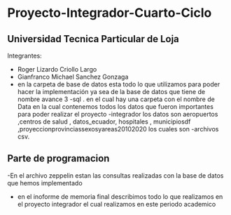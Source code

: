 # Proyecto-Integrador-Cuarto-Ciclo
## Universidad Tecnica Particular de Loja
Integrantes:
- Roger Lizardo Criollo Largo
- Gianfranco Michael Sanchez Gonzaga
-  en la carpeta de base de datos esta todo lo que utilizamos para poder hacer la implementación ya sea de la base de datos que tiene de nombre avance 3 -sql . en el cual hay una carpeta con el nombre de Data en la cual contenemos todos los datos que fueron importantes para poder realizar el proyecto -integrador los datos son aeropuertos ,centros de salud , datos_ecuador, hospitales , municipiosdf ,proyeccionprovinciassexosyareas20102020 los cuales son -archivos csv. 
## Parte de programacion 
-En el archivo zeppelin estan las consultas realizadas con la base de datos que hemos implementado 
- en el inoforme de memoria final describimos todo lo que realizamos en el proyecto integrador el cual realizamos en este periodo academico 
